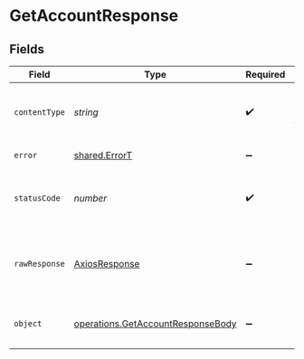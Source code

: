 # GetAccountResponse


## Fields

| Field                                                                                         | Type                                                                                          | Required                                                                                      | Description                                                                                   |
| --------------------------------------------------------------------------------------------- | --------------------------------------------------------------------------------------------- | --------------------------------------------------------------------------------------------- | --------------------------------------------------------------------------------------------- |
| `contentType`                                                                                 | *string*                                                                                      | :heavy_check_mark:                                                                            | HTTP response content type for this operation                                                 |
| `error`                                                                                       | [shared.ErrorT](../../../sdk/models/shared/errort.md)                                         | :heavy_minus_sign:                                                                            | Unexpected error                                                                              |
| `statusCode`                                                                                  | *number*                                                                                      | :heavy_check_mark:                                                                            | HTTP response status code for this operation                                                  |
| `rawResponse`                                                                                 | [AxiosResponse](https://axios-http.com/docs/res_schema)                                       | :heavy_minus_sign:                                                                            | Raw HTTP response; suitable for custom response parsing                                       |
| `object`                                                                                      | [operations.GetAccountResponseBody](../../../sdk/models/operations/getaccountresponsebody.md) | :heavy_minus_sign:                                                                            | Account owner and team information.                                                           |